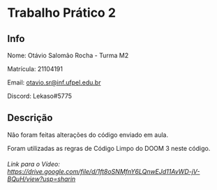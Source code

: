 # Trabalho Prático 2
## Info
Nome: Otávio Salomão Rocha  -  Turma M2

Matrícula: 21104191

Email: otavio.sr@inf.ufpel.edu.br

Discord: Lekaso#5775

## Descrição
Não foram feitas alterações do código enviado em aula.

Foram utilizadas as regras de Código Limpo do DOOM 3 neste código.

###### Link para o Vídeo: https://drive.google.com/file/d/1ft8oSNMfnY6LQnwEJd11AvWD-jV-BQuH/view?usp=sharin
